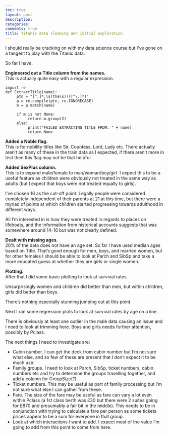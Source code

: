 ```yaml
---
toc: true
layout: post
description: 
categories: 
comments: true
title: Titanic data cleaning and initial exploration
---
```


I should really be cracking on with my data science course but I’ve gone on a tangent to play with the Titanic data.

So far I have:

**Engineered out a Title column from the names.** \
This is actually quite easy with a regular expression.
```
import re
def ExtractTitle(name):
     ptn = "[^,]*,\s(the\s)?([^\.]*)"
     p = re.compile(ptn, re.IGNORECASE)
     m = p.match(name)
 
     if m is not None:
          return m.group(2)
     else:
          print("FAILED EXTRACTING TITLE FROM: " + name)
          return None
```

**Added a Noble flag.**\
This is for nobility titles like Sir, Countess, Lord, Lady etc. There actually aren’t as many of these in the train 
data as I expected, if there aren’t more in test then this flag may not be that helpful.

**Added SexPlus column.** \
This is to expand male/female to man/woman/boy/girl. I expect this to be a useful feature as children were obviously 
not treated in the same way as adults (but I expect that boys were not treated equally to girls).

I’ve chosen 16 as the cut-off point. Legally people were considered completely independent of their parents at 21 at this 
time, but there were a myriad of points at which children started progressing towards adulthood in different ways.

All I’m interested in is how they were treated in regards to places on lifeboats, and the information from historical 
accounts suggests that was somewhere around 14-16 but was not clearly defined.

**Dealt with missing ages.** \
20% of the data does not have an age set. So far I have used median ages based on Title. That’s good enough for men, 
boys, and married women, but for other females I should be able to look at Parch and SibSp and take a more educated 
guess at whether they are girls or single women.

**Plotting.** \
After that I did some basic plotting to look at survival rates.
[](/blog/images/TitanicEDA1.jpg)

Unsurprisingly women and children did better than men, but within children, girls did better than boys.

There’s nothing especially stunning jumping out at this point.

Next I ran some regression plots to look at survival rates by age on a line.
[](/blog/images/TitanicEDA2.jpg)

There is obviously at least one outlier in the male data causing an issue and I need to look at trimming here. Boys and girls needs further attention, possibly by Pclass.

The next things I need to investigate are:

- Cabin number. I can get the deck from cabin number but I’m not sure what else, and so few of these are present that 
I don’t expect it to be much use.
- Family groups. I need to look at Parch, SibSp, ticket numbers, cabin numbers etc and try to determine the groups 
travelling together, and add a column for GroupSize(?)
- Ticket numbers. This may be useful as part of family processing but I’m not sure what else I can gather from these.
- Fare. The size of the fare may be useful as fare can vary a lot even within Pclass (a 1st class berth was £30 but 
there were 2 suites going for £870 and presumably a fair bit in the middle). This needs to be in conjunction with trying 
to calculate a fare per person as some tickets prices appear to be a sum for everyone in that group.
- Look at which interactions I want to add. I expect most of the value I’m going to add from this point to come from here.

